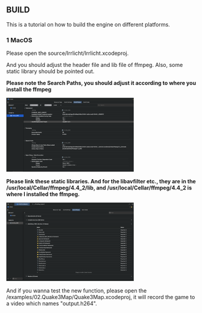 ## BUILD

This is a tutorial on how to build the engine on different platforms.



### 1 MacOS

Please open the source/Irrlicht/Irrlicht.xcodeproj.

And you should adjust the header file and lib file of ffmpeg. Also, some static library should be pointed out.

**Please note the Search Paths, you should adjust it according to where you install the ffmpeg**

<img src="./pic/bs_macos.png" style="zoom:33%;" />

**Please link these static libraries. And for the libavfilter etc., they are in the /usr/local/Cellar/ffmpeg/4.4_2/lib, and /usr/local/Cellar/ffmpeg/4.4_2 is where I installed the ffmpeg.**

<img src="./pic/bp_macos.png" style="zoom:33%;" />

And if you wanna test the new function, please open the /examples/02.Quake3Map/Quake3Map.xcodeproj,  it will record the game to a video which names "output.h264".

